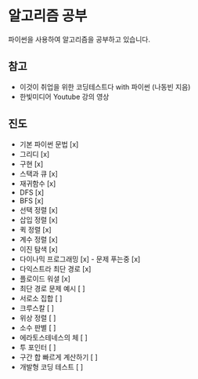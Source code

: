 # 알고리즘 공부
파이썬을 사용하여 알고리즘을 공부하고 있습니다.

## 참고
 - 이것이 취업을 위한 코딩테스트다 with 파이썬 (나동빈 지음)
 - 한빛미디어 Youtube 강의 영상

## 진도
 - 기본 파이썬 문법 [x]
 - 그리디 [x]
 - 구현 [x]
 - 스택과 큐 [x]
 - 재귀함수 [x]
 - DFS [x]
 - BFS [x]
 - 선택 정렬 [x]
 - 삽입 정렬 [x]
 - 퀵 정렬 [x]
 - 계수 정렬 [x]
 - 이진 탐색 [x]
 - 다이나믹 프로그래밍 [x] - 문제 푸는중 [x]
 - 다익스트라 최단 경로 [x]
 - 플로이드 워셜 [x]
 - 최단 경로 문제 예시 [ ]
 - 서로소 집합 [ ]
 - 크루스칼 [ ]
 - 위상 정렬 [ ]
 - 소수 판별 [ ]
 - 에라토스테네스의 체 [ ]
 - 투 포인터 [ ]
 - 구간 합 빠르게 계산하기 [ ]
 - 개발형 코딩 테스트 [ ]